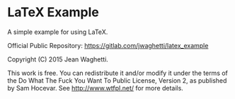 
# LaTeX Example

A simple example for using LaTeX.

Official Public Repository: https://gitlab.com/jwaghetti/latex_example

Copyright (C) 2015 Jean Waghetti.

This work is free. You can redistribute it and/or modify it under the
terms of the Do What The Fuck You Want To Public License, Version 2,
as published by Sam Hocevar. See http://www.wtfpl.net/ for more details.
